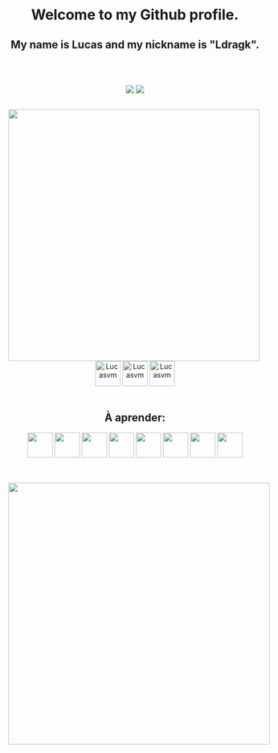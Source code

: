 <h1 align="center"><strong>
Welcome to my Github profile.<br>
</strong></h1> 
<h2 align="center"><strong>My name is Lucas and my nickname is "Ldragk".</strong></h2><br><br><br>

<!-- Redes Sociais -->

<div align="center">  
    <a href = "mailto:lucasvm.ti@gmail.com"><img src="https://img.shields.io/badge/Gmail-D14836?style=for-the-badge&logo=gmail&logoColor=white" target="_blank"></a>
    <a href="https://www.linkedin.com/in/lucas-v-marangoni-350824238/" target="_blank"><img src="https://img.shields.io/badge/-LinkedIn-%230077B5?style=for-the-badge&logo=linkedin&logoColor=white" target="_blank"></a>   
</div> 

##


<div style="display: inline-block" align="center" >            
        <img width="500em"  src="https://github-readme-stats.vercel.app/api/top-langs/?username=Ldragk&layout=compact&langs_count=7&theme=midnight-purple"/></a>
</div> <br>


<!-- Tecnologias -->

<div align="center">
    <img alt="Lucasvm" width="50px" src="https://cdn.jsdelivr.net/gh/devicons/devicon/icons/html5/html5-plain.svg" />        
    <img alt="Lucasvm" width="50px" src="https://cdn.jsdelivr.net/gh/devicons/devicon/icons/javascript/javascript-plain.svg" />
    <img alt="Lucasvm" width="50px" src="https://cdn.jsdelivr.net/gh/devicons/devicon/icons/css3/css3-plain.svg" />                         
</div><br>
  
  <h2 align="center">À aprender:</h2>
  
<div align="center">
    <img width="50px" src="https://cdn.jsdelivr.net/gh/devicons/devicon/icons/firebase/firebase-plain.svg" />           
    <img width="50px" src="https://cdn.jsdelivr.net/gh/devicons/devicon/icons/nodejs/nodejs-original.svg" />   
    <img width="50px" src="https://cdn.jsdelivr.net/gh/devicons/devicon/icons/react/react-original.svg" />    
    <img width="50px" src="https://cdn.jsdelivr.net/gh/devicons/devicon/icons/bootstrap/bootstrap-original.svg" />    
    <img width="50px" src="https://cdn.jsdelivr.net/gh/devicons/devicon/icons/mongodb/mongodb-original.svg" /> 
    <img width="50px" src="https://cdn.jsdelivr.net/gh/devicons/devicon/icons/electron/electron-original.svg" />
    <img width="50px" src="https://cdn.jsdelivr.net/gh/devicons/devicon/icons/linux/linux-original.svg" />        
    <img width="50px" src="https://cdn.jsdelivr.net/gh/devicons/devicon/icons/git/git-original.svg" />                              
</div><br>
  
  
## 

<div style="display: inline-block" align="center" >    
        <img width="520em" src="https://github-readme-streak-stats.herokuapp.com/?user=Ldragk&theme=midnight-purple" ">
</div>


                                                                                                               
                                                                                                   

